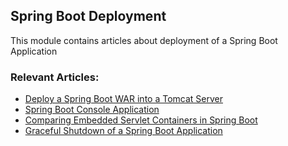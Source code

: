 ## Spring Boot Deployment

This module contains articles about deployment of a Spring Boot Application

### Relevant Articles:			
 - [Deploy a Spring Boot WAR into a Tomcat Server](https://www.nabgc.com/spring-boot-war-tomcat-deploy)
 - [Spring Boot Console Application](https://www.nabgc.com/spring-boot-console-app)
 - [Comparing Embedded Servlet Containers in Spring Boot](https://www.nabgc.com/spring-boot-servlet-containers)
 - [Graceful Shutdown of a Spring Boot Application](https://www.nabgc.com/spring-boot-graceful-shutdown)

